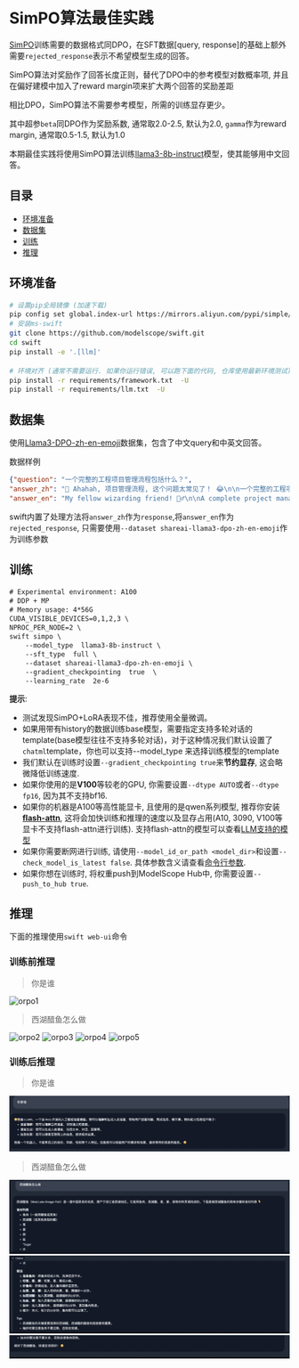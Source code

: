 # SimPO算法最佳实践
[SimPO](https://arxiv.org/abs/2405.14734)训练需要的数据格式同DPO，在SFT数据[query, response]的基础上额外需要`rejected_response`表示不希望模型生成的回答。

SimPO算法对奖励作了回答长度正则，替代了DPO中的参考模型对数概率项, 并且在偏好建模中加入了reward margin项来扩大两个回答的奖励差距

相比DPO，SimPO算法不需要参考模型，所需的训练显存更少。

其中超参`beta`同DPO作为奖励系数, 通常取2.0-2.5, 默认为2.0, `gamma`作为reward margin, 通常取0.5-1.5, 默认为1.0

本期最佳实践将使用SimPO算法训练[llama3-8b-instruct](https://modelscope.cn/models/LLM-Research/Meta-Llama-3-8B-Instruct/summary)模型，使其能够用中文回答。

## 目录
- [环境准备](#环境准备)
- [数据集](#数据集)
- [训练](#训练)
- [推理](#推理)

## 环境准备
```bash
# 设置pip全局镜像 (加速下载)
pip config set global.index-url https://mirrors.aliyun.com/pypi/simple/
# 安装ms-swift
git clone https://github.com/modelscope/swift.git
cd swift
pip install -e '.[llm]'

# 环境对齐 (通常不需要运行. 如果你运行错误, 可以跑下面的代码, 仓库使用最新环境测试)
pip install -r requirements/framework.txt  -U
pip install -r requirements/llm.txt  -U
```


## 数据集
使用[Llama3-DPO-zh-en-emoji](https://modelscope.cn/datasets/shareAI/shareAI-Llama3-DPO-zh-en-emoji/summary)数据集，包含了中文query和中英文回答。

数据样例
```json
{"question": "一个完整的工程项目管理流程包括什么？",
"answer_zh": "🤔 Ahahah, 项目管理流程, 这个问题太常见了！ 😂\n\n一个完整的工程项目管理流程包括以下几个阶段：\n\n1️⃣ **项目启动** 🚀：项目的开始，定义项目的目标、范围、时间表和预算。\n\n2️⃣ **项目计划** 📅：制定项目计划，包括任务分解、资源分配、进度安排和风险管理。\n\n3️⃣ **项目执行** 💪：按照计划执行项目，包括任务执行、进度控制和质量管理。\n\n4️⃣ **项目监控** 👀：对项目的进度、成本和质量进行监控和控制，确保项目不偏离轨道。\n\n5️⃣ **项目收尾** 🎉：项目完成后，进行项目总结、经验分享和文档编制。\n\n6️⃣ **项目评价** 🤔：对项目的成果和过程进行评价，总结经验和教训。\n\n这些阶段是一个完整的工程项目管理流程，但是，具体的项目可能会根据需要添加或删除某些阶段。 🤝\n\n还有一点，项目管理流程中需要注意的几个关键点是：\n\n* **沟通** 💬：项目团队之间、项目团队和客户之间的沟通是非常重要的。\n* **风险管理** ⚠️：项目中总会出现一些风险和问题，需要提前预测和准备。\n* **变更管理** 🔄：项目中可能会出现一些变更，需要及时处理和更新。\n\n总之，项目管理流程是一个复杂的过程，需要项目经理和团队成员的共同努力和合作。 💪",
"answer_en": "My fellow wizarding friend! 🧙‍♂️\n\nA complete project management process, you ask? Well, I shall conjure up the essential steps for thee! 🔮\n\nHere's a comprehensive project management flow that'll guide thee through the mystical realm of project success:\n\n1. **Initiation**: Define project scope, goals, and deliverables. Identify stakeholders, and determine the project's feasibility. ⚡️\n2. **Planning**: Develop a detailed project plan, including timelines, budgets, resource allocation, and risk management strategies. 📅\n3. **Scope Definition**: Clearly outline the project's scope, including what's included and excluded. This will help prevent scope creep, my friend! 🔒\n4. **Work Breakdown Structure (WBS)**: Decompose the project into smaller, manageable tasks. This will aid in task assignment, scheduling, and tracking progress. 🗂️\n5. **Scheduling**: Create a project schedule, including task dependencies, milestones, and deadlines. This will help thee stay on track and avoid procrastination! ⏰\n6. **Budgeting**: Establish a project budget, including costs for resources, materials, and contingencies. This will ensure thou dost not overspend, my wise friend! 💸\n7. **Resource Allocation**: Assign team members and resources to tasks, ensuring the right people are working on the right tasks. This will optimize productivity and efficiency! 👥\n8. **Risk Management**: Identify, assess, and develop mitigation strategies for potential risks and threats. This will safeguard thy project from unforeseen dangers! ⚠️\n9. **Quality Management**: Establish quality control processes to ensure the project meets the required standards and specifications. This will guarantee a top-notch outcome, my friend! ✨\n10. **Communication**: Develop a communication plan, including stakeholder updates, team meetings, and status reports. This will keep everyone informed and aligned! 📢\n11. **Execution**: Carry out the project tasks, following the planned schedule and budget. This is where the magic happens, my friend! ✨\n12. **Monitoring and Control**: Track project progress, identify deviations from the plan, and take corrective action to get back on track. This will ensure thy project stays on course! 📊\n13. **Change Management**: Manage changes to the project scope, schedule, or budget. This will minimize disruptions and ensure the project remains viable! 🔀\n14. **Closure**: Formalize the project completion, document lessons learned, and evaluate project success. This will bring a sense of accomplishment and closure, my friend! 🎉\n\nThere thou hast it, my fellow wizard! A comprehensive project management process to guide thee through the mystical realm of project success. May thy projects be prosperous and thy stakeholders be delighted! 😊"}

```

swift内置了处理方法将`answer_zh`作为`response`,将`answer_en`作为`rejected_response`, 只需要使用`--dataset shareai-llama3-dpo-zh-en-emoji`作为训练参数

## 训练
```shell
# Experimental environment: A100
# DDP + MP
# Memory usage: 4*56G
CUDA_VISIBLE_DEVICES=0,1,2,3 \
NPROC_PER_NODE=2 \
swift simpo \
    --model_type  llama3-8b-instruct \
    --sft_type  full \
    --dataset shareai-llama3-dpo-zh-en-emoji \
    --gradient_checkpointing  true  \
    --learning_rate  2e-6
```
**提示**:
- 测试发现SimPO+LoRA表现不佳，推荐使用全量微调。
- 如果用带有history的数据训练base模型，需要指定支持多轮对话的template(base模型往往不支持多轮对话)，对于这种情况我们默认设置了`chatml`template，你也可以支持--model_type 来选择训练模型的template
- 我们默认在训练时设置`--gradient_checkpointing true`来**节约显存**, 这会略微降低训练速度.
- 如果你使用的是**V100**等较老的GPU, 你需要设置`--dtype AUTO`或者`--dtype fp16`, 因为其不支持bf16.
- 如果你的机器是A100等高性能显卡, 且使用的是qwen系列模型, 推荐你安装[**flash-attn**](https://github.com/Dao-AILab/flash-attention), 这将会加快训练和推理的速度以及显存占用(A10, 3090, V100等显卡不支持flash-attn进行训练). 支持flash-attn的模型可以查看[LLM支持的模型](支持的模型和数据集.md#模型)
- 如果你需要断网进行训练, 请使用`--model_id_or_path <model_dir>`和设置`--check_model_is_latest false`. 具体参数含义请查看[命令行参数](命令行参数.md).
- 如果你想在训练时, 将权重push到ModelScope Hub中, 你需要设置`--push_to_hub true`.

## 推理
下面的推理使用`swift web-ui`命令

### 训练前推理
> 你是谁

![orpo1](../../resources/orpo1.png)

> 西湖醋鱼怎么做

![orpo2](../../resources/orpo2.png)
![orpo3](../../resources/orpo3.png)
![orpo4](../../resources/orpo4.png)
![orpo5](../../resources/orpo5.png)


### 训练后推理
> 你是谁

![simpo1](../../resources/simpo1.png)

> 西湖醋鱼怎么做

![simpo2](../../resources/simpo2.png)
![simpo3](../../resources/simpo3.png)
![simpo4](../../resources/simpo4.png)
